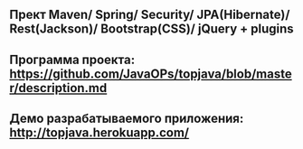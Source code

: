 Прект Maven/ Spring/ Security/ JPA(Hibernate)/ Rest(Jackson)/ Bootstrap(CSS)/ jQuery + plugins
-----------------------------

Программа проекта: https://github.com/JavaOPs/topjava/blob/master/description.md
----------------------------------
Демо разрабатываемого приложения: http://topjava.herokuapp.com/
-------------------------------
